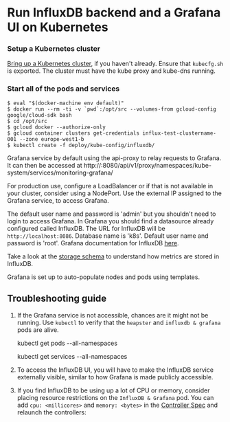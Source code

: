 # Run InfluxDB backend and a Grafana UI on Kubernetes

### Setup a Kubernetes cluster
[Bring up a Kubernetes cluster](https://github.com/kubernetes/kubernetes), if you haven't already. Ensure that `kubecfg.sh` is exported.
The cluster must have the kube proxy and kube-dns running.

### Start all of the pods and services
```shell
$ eval "$(docker-machine env default)"
$ docker run --rm -ti -v `pwd`:/opt/src --volumes-from gcloud-config google/cloud-sdk bash
$ cd /opt/src
$ gcloud docker --authorize-only
$ gcloud container clusters get-credentials influx-test-clustername-001 --zone europe-west1-b
$ kubectl create -f deploy/kube-config/influxdb/
```

Grafana service by default using the api-proxy to relay requests to Grafana. It can then be accessed at http://<KUBE-API-IP>:8080/api/v1/proxy/namespaces/kube-system/services/monitoring-grafana/


For production use, configure a LoadBalancer or if that is not available in your cluster, consider using a NodePort. Use the external IP assigned to the Grafana service, to access Grafana.

The default user name and password is 'admin' but you shouldn't need to login to access Grafana. In Grafana you should find a datasource already configured called InfluxDB. The URL for InfluxDB will be `http://localhost:8086`. Database name is 'k8s'. Default user name and password is 'root'. 
Grafana documentation for InfluxDB [here](http://docs.grafana.org/datasources/influxdb/).

Take a look at the [storage schema](storage-schema.md) to understand how metrics are stored in InfluxDB.

Grafana is set up to auto-populate nodes and pods using templates.

## Troubleshooting guide
1. If the Grafana service is not accessible, chances are it might not be running. Use `kubectl` to verify that the `heapster` and `influxdb & grafana` pods are alive.

	kubectl get pods --all-namespaces

	kubectl get services --all-namespaces

2. To access the InfluxDB UI, you will have to make the InfluxDB service externally visible, similar to how Grafana is made publicly accessible.

3. If you find InfluxDB to be using up a lot of CPU or memory, consider placing resource restrictions on the `InfluxDB & Grafana` pod. You can add `cpu: <millicores>` and `memory: <bytes>` in the [Controller Spec](../deploy/kube-config/influxdb/influxdb-grafana-controller.yaml) and relaunch the controllers:

